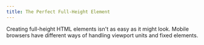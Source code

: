 ```yaml
---
title: The Perfect Full-Height Element
---
```


Creating full-height HTML elements isn't as easy as it might look. Mobile browsers have different ways of handling viewport units and fixed elements.
